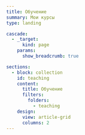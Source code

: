 ```yaml
---
title: Обучение
summary: Мои курсы
type: landing

cascade:
  - _target:
      kind: page
    params:
      show_breadcrumb: true

sections:
  - block: collection
    id: teaching
    content:
      title: Обучение
      filters:
        folders:
          - teaching
    design:
      view: article-grid
      columns: 2
---
```


